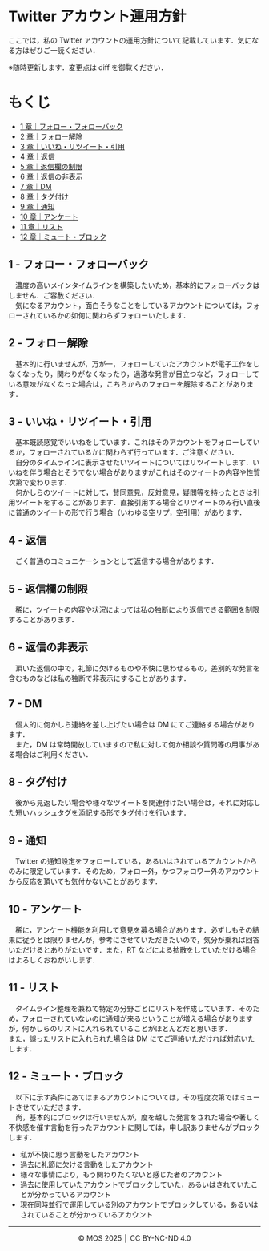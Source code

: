 # Twitter アカウント運用方針

ここでは，私の Twitter アカウントの運用方針について記載しています．気になる方はぜひご一読ください．

※随時更新します．変更点は diff を御覧ください．

# もくじ

- [ 1 章｜フォロー・フォローバック](#1---フォローフォローバック)
- [ 2 章｜フォロー解除](#2---フォロー解除)
- [ 3 章｜いいね・リツイート・引用](#3---いいねリツイート引用)
- [ 4 章｜返信](#4---返信)
- [ 5 章｜返信欄の制限](#5---返信欄の制限)
- [ 6 章｜返信の非表示](#6---返信の非表示)
- [ 7 章｜DM](#7---dm)
- [ 8 章｜タグ付け](#8---タグ付け)
- [ 9 章｜通知](#9---通知)
- [10 章｜アンケート](#10---アンケート)
- [11 章｜リスト](#11---リスト)
- [12 章｜ミュート・ブロック](#12---ミュートブロック)

## 1 - フォロー・フォローバック

　濃度の高いメインタイムラインを構築したいため，基本的にフォローバックはしません．ご容赦ください．  
　気になるアカウント，面白そうなことをしているアカウントについては，フォローされているかの如何に関わらずフォローいたします．

## 2 - フォロー解除

　基本的に行いませんが，万が一，フォローしていたアカウントが電子工作をしなくなったり，関わりがなくなったり，過激な発言が目立つなど，フォローしている意味がなくなった場合は，こちらからのフォローを解除することがあります．

## 3 - いいね・リツイート・引用

　基本既読感覚でいいねをしています．これはそのアカウントをフォローしているか，フォローされているかに関わらず行っています．ご注意ください．  
　自分のタイムラインに表示させたいツイートについてはリツイートします．いいねを伴う場合とそうでない場合がありますがこれはそのツイートの内容や性質次第で変わります．  
　何かしらのツイートに対して，賛同意見，反対意見，疑問等を持ったときは引用ツイートをすることがあります．直接引用する場合とリツイートのみ行い直後に普通のツイートの形で行う場合（いわゆる空リプ，空引用）があります．

## 4 - 返信

　ごく普通のコミュニケーションとして返信する場合があります．

## 5 - 返信欄の制限

　稀に，ツイートの内容や状況によっては私の独断により返信できる範囲を制限することがあります．

## 6 - 返信の非表示

　頂いた返信の中で，礼節に欠けるものや不快に思わせるもの，差別的な発言を含むものなどは私の独断で非表示にすることがあります．

## 7 - DM

　個人的に何かしら連絡を差し上げたい場合は DM にてご連絡する場合があります．  
　また，DM は常時開放していますので私に対して何か相談や質問等の用事がある場合はご利用ください．

## 8 - タグ付け

　後から見返したい場合や様々なツイートを関連付けたい場合は，それに対応した短いハッシュタグを添記する形でタグ付けを行います．

## 9 - 通知

　Twitter の通知設定をフォローしている，あるいはされているアカウントからのみに限定しています．そのため，フォロー外，かつフォロワー外のアカウントから反応を頂いても気付かないことがあります．

## 10 - アンケート

　稀に，アンケート機能を利用して意見を募る場合があります．必ずしもその結果に従うとは限りませんが，参考にさせていただきたいので，気分が乗れば回答いただけるとありがたいです．また，RT などによる拡散をしていただける場合はよろしくおねがいします．


## 11 - リスト

　タイムライン整理を兼ねて特定の分野ごとにリストを作成しています．そのため，フォローされていないのに通知が来るということが増える場合がありますが，何かしらのリストに入れられていることがほとんどだと思います．  
また，誤ったリストに入れられた場合は DM にてご連絡いただければ対応いたします．

## 12 - ミュート・ブロック

　以下に示す条件にあてはまるアカウントについては，その程度次第ではミュートさせていただきます．  
　尚，基本的にブロックは行いませんが，度を越した発言をされた場合や著しく不快感を催す言動を行ったアカウントに関しては，申し訳ありませんがブロックします．

- 私が不快に思う言動をしたアカウント
- 過去に礼節に欠ける言動をしたアカウント
- 様々な事情により，もう関わりたくないと感じた者のアカウント
- 過去に使用していたアカウントでブロックしていた，あるいはされていたことが分かっているアカウント
- 現在同時並行で運用している別のアカウントでブロックしている，あるいはされていることが分かっているアカウント

---

<div align="center">© MOS 2025 │ CC BY-NC-ND 4.0</div>
